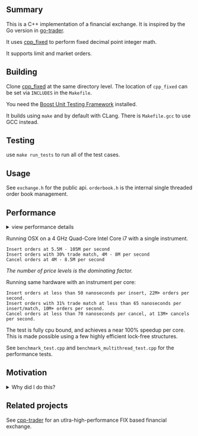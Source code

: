 ## Summary

This is a C++ implementation of a financial exchange. It is inspired by the Go version in [go-trader](https://github.com/robaho/go-trader).

It uses [cpp_fixed](https://github.com/robaho/cpp_fixed) to perform fixed decimal point integer math.

It supports limit and market orders.

## Building

Clone [cpp_fixed](https://github.com/robaho/cpp_fixed) at the same directory level. The location of `cpp_fixed` can be set via `INCLUDES` in the `Makefile`.

You need the [Boost Unit Testing Framework](https://www.boost.org/doc/libs/1_87_0/libs/test/doc/html/index.html) installed.

It builds using `make` and by default with CLang. There is `Makefile.gcc` to use GCC instead.

## Testing

use `make run_tests` to run all of the test cases.

## Usage

See `exchange.h` for the public api. `orderbook.h` is the internal single threaded order book management.

## Performance

<details>
    <summary> view performance details </summary>
<br>
The PriceLevels implementation can be chosen by modifying the [typedef xxxxx PriceLevels;](https://github.com/robaho/cpp_orderbook/blob/1b57f00fe031a09c28ab0df4dcacf1f6f29e48d7/pricelevels.h#L243) in `pricelevels.h` and rebuilding.

<pre>

Using dequeue:

insert orders 1000 levels, usec per order 0.171672, orders per sec 5825061
insert orders 1000 levels with trade match % 0
insert orders 1000 levels, usec per order 0.231113, orders per sec 4326883
insert orders 1000 levels with trade match % 31
cancel orders 1000 levels, usec per order 0.231527, orders per sec 4319150
insert orders 10 levels, usec per order 0.125911, orders per sec 7942117
insert orders 10 levels with trade match % 0
insert orders 10 levels, usec per order 0.187032, orders per sec 5346690
insert orders 10 levels with trade match % 33
cancel orders 10 levels, usec per order 0.157627, orders per sec 6344090

Using vector:

insert orders 1000 levels, usec per order 0.14516, orders per sec 6888964
insert orders 1000 levels with trade match % 0
insert orders 1000 levels, usec per order 0.219419, orders per sec 4557484
insert orders 1000 levels with trade match % 31
cancel orders 1000 levels, usec per order 0.185811, orders per sec 5381812
insert orders 10 levels, usec per order 0.114813, orders per sec 8709837
insert orders 10 levels with trade match % 0
insert orders 10 levels, usec per order 0.163958, orders per sec 6099119
insert orders 10 levels with trade match % 33
cancel orders 10 levels, usec per order 0.121652, orders per sec 8220169

Using vector with structs:

insert orders 1000 levels, usec per order 0.148432, orders per sec 6737078
insert orders 1000 levels with trade match % 0
insert orders 1000 levels, usec per order 0.355023, orders per sec 2816722
insert orders 1000 levels with trade match % 31
cancel orders 1000 levels, usec per order 0.189536, orders per sec 5276042
insert orders 10 levels, usec per order 0.0958039, orders per sec 10437988
insert orders 10 levels with trade match % 0
insert orders 10 levels, usec per order 0.133279, orders per sec 7503046
insert orders 10 levels with trade match % 33
cancel orders 10 levels, usec per order 0.124691, orders per sec 8019825

Using map:

insert orders 1000 levels, usec per order 0.148093, orders per sec 6752518
insert orders 1000 levels with trade match % 0
insert orders 1000 levels, usec per order 0.262041, orders per sec 3816202
insert orders 1000 levels with trade match % 31
cancel orders 1000 levels, usec per order 0.207532, orders per sec 4818534
insert orders 10 levels, usec per order 0.117244, orders per sec 8529235
insert orders 10 levels with trade match % 0
insert orders 10 levels, usec per order 0.195957, orders per sec 5103173
insert orders 10 levels with trade match % 33
cancel orders 10 levels, usec per order 0.123975, orders per sec 806614

Using map with structs:

insert orders 1000 levels, usec per order 0.145034, orders per sec 6894920
insert orders 1000 levels with trade match % 0
insert orders 1000 levels, usec per order 0.226345, orders per sec 4418032
insert orders 1000 levels with trade match % 31
cancel orders 1000 levels, usec per order 0.202022, orders per sec 4949955
insert orders 10 levels, usec per order 0.117999, orders per sec 8474676
insert orders 10 levels with trade match % 0
insert orders 10 levels, usec per order 0.173564, orders per sec 5761556
insert orders 10 levels with trade match % 33
cancel orders 10 levels, usec per order 0.123793, orders per sec 8078001
</pre>
</details>

Running OSX on a 4 GHz Quad-Core Intel Core i7 with a single instrument.

```
Insert orders at 5.5M - 105M per second
Insert orders with 30% trade match, 4M - 8M per second
Cancel orders at 4M - 8.5M per second
```
_The number of price levels is the dominating factor._

Running same hardware with an instrument per core:
```
Insert orders at less than 50 nanoseconds per insert, 22M+ orders per second.
Insert orders with 31% trade match at less than 65 nanoseconds per insert/match, 10M+ orders per second.
Cancel orders at less than 70 nanoseconds per cancel, at 13M+ cancels per second.
```

The test is fully cpu bound, and achieves a near 100% speedup per core. This is made possible using a few highly efficient lock-free structures.

See `benchmark_test.cpp` and `benchmark_multithread_test.cpp` for the performance tests.

## Motivation

<details>
    <summary>Why did I do this?</summary>
<br/>
Later revisions (including many micro-optimizations) of this project were born out of a job rejection in an effort to see "just how fast I could go". An order book is a fairly common exercise when interviewing in fintech. Having written multiple production grade orderbook implementations in my career, I was baffled at the rejection.

I was lucky enough to have feedback through a secondary source that listed items like "used string", and "used dynamic memory". Where the reviewer errored is that they did not go deep enough to understand _how_ they were being used. Almost all string usages were references at near zero cost, except for the callbacks where copies were used for safety. The dynamic memory solution uses a custom arena allocator - again a near zero cost - but it makes the solution more complex.

A review of performance details above makes it clear that the optimal data structure is dependent upon the distribution of the operations performed and the typical size of the order book. If you're implementing an exchange, you need to account for every price level, if you're a buy side firm, normally 10 levels on either side is sufficient to implement most strategies. As with all engineering, the optimum solution is based on the particular usage and constraints.

The interview exercise provided no guidelines on these parameters, and the test data was blind. My solution was rejected as inefficient. As I considered the solution _fast enough_ in the general case, I decided to keep the code "clean", and I focused on other areas like test cases and documentation. For instance, the reason a cancel in the current solution is "super fast" is because the Order maintains pointers back into the OrderList for fast removal - which is somewhat brittle and not intuitively obvious - it doesn't _read well_ BUT IT'S **FAST!**

The real problem is that when you create a "production grade" solution with auditing, logging, and all sorts of IO, the cost of those elements dwarf any speed gains achieved via the micro-optimizations, and getting those right - which many developers can't do - often leads to 10x performance improvements over the "fast" solution, usually because refactoring a "simple" solution is so much easier. Furthermore, making a solution "safe" comes at a cost, optimizing engineers know how to balance these - or you can go with the "unsafe" solution but be prepared to be the next Knight Capital. 

In my opinion, it's a fairly common blunder in hiring - where the interviewer only accepts/understands the solution they expect to see - a 15 minute conversation might have resulted in a different outcome.

Anyway, I hope this is helpful to others when faced with a similar problem.

</details>

## Related projects

See [cpp-trader](https://github.com/robaho/cpp-trader) for an utlra-high-performance FIX based financial exchange. 
